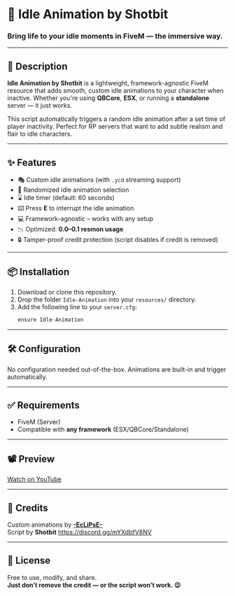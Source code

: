# 🕺 Idle Animation by Shotbit

### Bring life to your idle moments in FiveM — the immersive way.

---

## 📌 Description

**Idle Animation by Shotbit** is a lightweight, framework-agnostic FiveM resource that adds smooth, custom idle animations to your character when inactive. Whether you're using **QBCore**, **ESX**, or running a **standalone** server — it just works.

This script automatically triggers a random idle animation after a set time of player inactivity. Perfect for RP servers that want to add subtle realism and flair to idle characters.

---

## ✨ Features

- 🎭 Custom idle animations (with `.ycd` streaming support)
- 🔄 Randomized idle animation selection
- ⌛ Idle timer (default: 60 seconds)
- ⌨️ Press **E** to interrupt the idle animation
- 💻 Framework-agnostic – works with any setup
- 📉 Optimized: **0.0–0.1 resmon usage**
- 🔒 Tamper-proof credit protection (script disables if credit is removed)

---

## 📦 Installation

1. Download or clone this repository.
2. Drop the folder `Idle-Animation` into your `resources/` directory.
3. Add the following line to your `server.cfg`:
   ```bash
   ensure Idle-Animation
   ```

---

## 🛠️ Configuration

No configuration needed out-of-the-box. Animations are built-in and trigger automatically.

---

## ✅ Requirements

- FiveM (Server)
- Compatible with **any framework** (ESX/QBCore/Standalone)

---

## 📽️ Preview

[Watch on YouTube](https://www.youtube.com/watch?v=PSqUp5abVQ4)

---

## 🧠 Credits

Custom animations by [**-EcLiPsE-**](https://www.gta5-mods.com/misc/new-idle-animations-for-mp-male)  
Script by **Shotbit**
https://discord.gg/mYXdbfV8NV

---

## 📜 License

Free to use, modify, and share.  
**Just don’t remove the credit — or the script won’t work. 😉**
